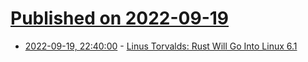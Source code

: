 # [Published on 2022-09-19](index.md)

* [2022-09-19, 22:40:00](https://linux.slashdot.org/story/22/09/19/205239/linus-torvalds-rust-will-go-into-linux-61?utm_source=rss1.0mainlinkanon&utm_medium=feed) - [Linus Torvalds: Rust Will Go Into Linux 6.1](https://linux.slashdot.org/story/22/09/19/205239/linus-torvalds-rust-will-go-into-linux-61?utm_source=rss1.0mainlinkanon&utm_medium=feed)
